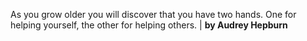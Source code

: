 As you grow older you will discover that you have two hands. One for helping yourself, the other for helping others. | **by Audrey Hepburn**